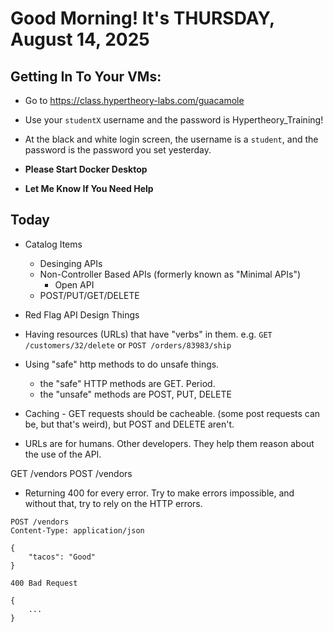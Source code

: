 # Good Morning! It's THURSDAY, August 14, 2025

## Getting In To Your VMs:

- Go to https://class.hypertheory-labs.com/guacamole
- Use your `studentX` username and the password is Hypertheory_Training!
- At the black and white login screen, the username is a `student`, and the password is the password you set yesterday.

- **Please Start Docker Desktop**
- **Let Me Know If You Need Help**

## Today

- Catalog Items
    - Desinging APIs
    - Non-Controller Based APIs (formerly known as "Minimal APIs")
        - Open API
    - POST/PUT/GET/DELETE


- Red Flag API Design Things

- Having resources (URLs) that have "verbs" in them. e.g. `GET /customers/32/delete` or `POST /orders/83983/ship`
- Using "safe" http methods to do unsafe things.
    - the "safe" HTTP methods are GET. Period.
    - the "unsafe" methods are POST, PUT, DELETE

- Caching - GET requests should be cacheable. (some post requests can be, but that's weird), but POST and DELETE aren't.

- URLs are for humans. Other developers. They help them reason about the use of the API.


GET /vendors
POST /vendors

- Returning 400 for every error. Try to make errors impossible, and without that, try to rely on the HTTP errors.

```http
POST /vendors
Content-Type: application/json

{
    "tacos": "Good"
}
```

```
400 Bad Request

{
    ... 
}


```